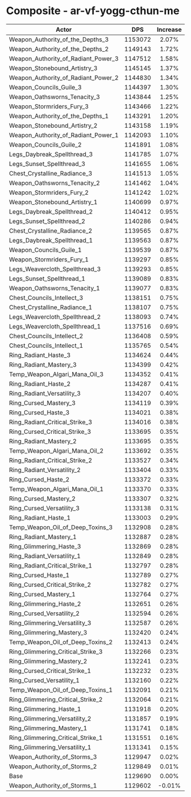 # Composite - ar-vf-yogg-cthun-me
| Actor | DPS | Increase |
|---|:---:|:---:|
|Weapon_Authority_of_the_Depths_3|1153072|2.07%|
|Weapon_Authority_of_the_Depths_2|1149143|1.72%|
|Weapon_Authority_of_Radiant_Power_3|1147512|1.58%|
|Weapon_Stonebound_Artistry_3|1145145|1.37%|
|Weapon_Authority_of_Radiant_Power_2|1144830|1.34%|
|Weapon_Councils_Guile_3|1144397|1.30%|
|Weapon_Oathsworns_Tenacity_3|1143844|1.25%|
|Weapon_Stormriders_Fury_3|1143466|1.22%|
|Weapon_Authority_of_the_Depths_1|1143291|1.20%|
|Weapon_Stonebound_Artistry_2|1143158|1.19%|
|Weapon_Authority_of_Radiant_Power_1|1142093|1.10%|
|Weapon_Councils_Guile_2|1141891|1.08%|
|Legs_Daybreak_Spellthread_3|1141785|1.07%|
|Legs_Sunset_Spellthread_3|1141655|1.06%|
|Chest_Crystalline_Radiance_3|1141513|1.05%|
|Weapon_Oathsworns_Tenacity_2|1141462|1.04%|
|Weapon_Stormriders_Fury_2|1141242|1.02%|
|Weapon_Stonebound_Artistry_1|1140699|0.97%|
|Legs_Daybreak_Spellthread_2|1140412|0.95%|
|Legs_Sunset_Spellthread_2|1140286|0.94%|
|Chest_Crystalline_Radiance_2|1139565|0.87%|
|Legs_Daybreak_Spellthread_1|1139563|0.87%|
|Weapon_Councils_Guile_1|1139539|0.87%|
|Weapon_Stormriders_Fury_1|1139297|0.85%|
|Legs_Weavercloth_Spellthread_3|1139293|0.85%|
|Legs_Sunset_Spellthread_1|1139089|0.83%|
|Weapon_Oathsworns_Tenacity_1|1139077|0.83%|
|Chest_Councils_Intellect_3|1138151|0.75%|
|Chest_Crystalline_Radiance_1|1138107|0.75%|
|Legs_Weavercloth_Spellthread_2|1138093|0.74%|
|Legs_Weavercloth_Spellthread_1|1137516|0.69%|
|Chest_Councils_Intellect_2|1136408|0.59%|
|Chest_Councils_Intellect_1|1135765|0.54%|
|Ring_Radiant_Haste_3|1134624|0.44%|
|Ring_Radiant_Mastery_3|1134399|0.42%|
|Temp_Weapon_Algari_Mana_Oil_3|1134352|0.41%|
|Ring_Radiant_Haste_2|1134287|0.41%|
|Ring_Radiant_Versatility_3|1134207|0.40%|
|Ring_Cursed_Mastery_3|1134119|0.39%|
|Ring_Cursed_Haste_3|1134021|0.38%|
|Ring_Radiant_Critical_Strike_3|1134016|0.38%|
|Ring_Cursed_Critical_Strike_3|1133695|0.35%|
|Ring_Radiant_Mastery_2|1133695|0.35%|
|Temp_Weapon_Algari_Mana_Oil_2|1133692|0.35%|
|Ring_Radiant_Critical_Strike_2|1133527|0.34%|
|Ring_Radiant_Versatility_2|1133404|0.33%|
|Ring_Cursed_Haste_2|1133372|0.33%|
|Temp_Weapon_Algari_Mana_Oil_1|1133370|0.33%|
|Ring_Cursed_Mastery_2|1133307|0.32%|
|Ring_Cursed_Versatility_3|1133138|0.31%|
|Ring_Radiant_Haste_1|1133003|0.29%|
|Temp_Weapon_Oil_of_Deep_Toxins_3|1132908|0.28%|
|Ring_Radiant_Mastery_1|1132887|0.28%|
|Ring_Glimmering_Haste_3|1132869|0.28%|
|Ring_Radiant_Versatility_1|1132849|0.28%|
|Ring_Radiant_Critical_Strike_1|1132797|0.28%|
|Ring_Cursed_Haste_1|1132789|0.27%|
|Ring_Cursed_Critical_Strike_2|1132782|0.27%|
|Ring_Cursed_Mastery_1|1132764|0.27%|
|Ring_Glimmering_Haste_2|1132651|0.26%|
|Ring_Cursed_Versatility_2|1132594|0.26%|
|Ring_Glimmering_Versatility_3|1132587|0.26%|
|Ring_Glimmering_Mastery_3|1132420|0.24%|
|Temp_Weapon_Oil_of_Deep_Toxins_2|1132413|0.24%|
|Ring_Glimmering_Critical_Strike_3|1132266|0.23%|
|Ring_Glimmering_Mastery_2|1132241|0.23%|
|Ring_Cursed_Critical_Strike_1|1132232|0.23%|
|Ring_Cursed_Versatility_1|1132160|0.22%|
|Temp_Weapon_Oil_of_Deep_Toxins_1|1132091|0.21%|
|Ring_Glimmering_Critical_Strike_2|1132064|0.21%|
|Ring_Glimmering_Haste_1|1131918|0.20%|
|Ring_Glimmering_Versatility_2|1131857|0.19%|
|Ring_Glimmering_Mastery_1|1131741|0.18%|
|Ring_Glimmering_Critical_Strike_1|1131551|0.16%|
|Ring_Glimmering_Versatility_1|1131341|0.15%|
|Weapon_Authority_of_Storms_3|1129947|0.02%|
|Weapon_Authority_of_Storms_2|1129849|0.01%|
|Base|1129690|0.00%|
|Weapon_Authority_of_Storms_1|1129602|-0.01%|

